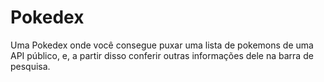 # Pokedex
Uma Pokedex onde você consegue puxar uma lista de pokemons de uma API público, e, a partir disso conferir outras informações dele na barra de pesquisa.

